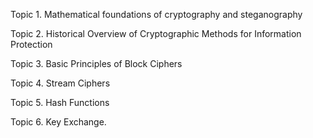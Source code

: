 Topic 1. Mathematical foundations of cryptography and steganography

Topic 2. Historical Overview of Cryptographic Methods for Information Protection

Topic 3. Basic Principles of Block Ciphers

Topic 4. Stream Ciphers

Topic 5. Hash Functions

Topic 6. Key Exchange.